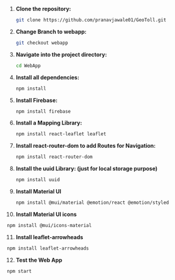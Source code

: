 1. **Clone the repository:**
   ```bash
   git clone https://github.com/pranavjawale01/GeoToll.git
   ```
2. **Change Branch to webapp:**
   ```bash
   git checkout webapp
   ```
3. **Navigate into the project directory:**
   ```bash
   cd WebApp
   ```
4. **Install all dependencies:**
   ```bash
   npm install
   ```
5. **Install Firebase:**
   ```bash
   npm install firebase
   ```
6. **Install a Mapping Library:**
   ```bash
   npm install react-leaflet leaflet
   ```
7. **Install react-router-dom to add Routes for Navigation:**
   ```bash
   npm install react-router-dom
   ```
8. **Install the uuid Library: (just for local storage purpose)**
   ```bash
   npm install uuid
   ```
9. **Install Material UI**
   ```bash
   npm install @mui/material @emotion/react @emotion/styled
   ```
10. **Install Material UI icons**
   ```bash
   npm install @mui/icons-material
   ```
11. **Install leaflet-arrowheads**
   ```bash
   npm install leaflet-arrowheads
   ```
12. **Test the Web App**
   ```bash
   npm start
   ```
